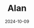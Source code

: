 ---  
layout: startup_page  
title: "Alan"  
id: "alan.com"  
permalink: "/alanalan.com10092024/"  
website: "https://alan.com"  
funding_round: "Series F"  
funding_amount: "€173M"  
investors: "Teachers' Venture Growth (TVG)"  
about: "Alan provides health insurance as a software-as-a-service (SaaS) subscription, offering a technologically optimized platform with features like a claim management system and a mobile app for various healthcare services. Its product complements national healthcare systems, focusing on employer-sponsored health insurance plans and improving consumer satisfaction."  
markets: "Health Insurance, Financial Services, Health Care, Insurance"  
hq: "Paris, Ile-de-France, France"  
founded_year: "2016"  
linkedin: "https://www.linkedin.com/company/avec-alan/"  
twitter: "https://twitter.com/avec_alan"  
instagram: ""  
facebook: "https://www.facebook.com/withalan"  
crunchbase: "https://www.crunchbase.com/organization/alan-3"  
pitchbook: "https://pitchbook.com/profiles/company/167531-14"  

date_display: "09-Oct-2024"  
date: "2024-10-09"

# SEO Optimization  
meta_title: "Alan - Series F Funding (€173M)"  
meta_description: "Alan, Alan provides health insurance as a software-as-a-service (SaaS) subscription, offering a technologically optimized platform with features like a clai..."  
meta_keywords: "Alan, Health Insurance, Financial Services, Health Care, Insurance, Series F funding"  
canonical_url: "https://startup.projectstartups.com/alanalan.com10092024/"  
---